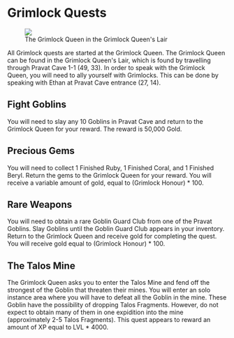 # Grimlock Quests

<figure>
  <img src="../../images/grimlock_queen.jpg" />
  <figcaption>The Grimlock Queen in the Grimlock Queen's Lair</figcaption>
</figure>

All Grimlock quests are started at the Grimlock Queen. The Grimlock Queen can be found in the Grimlock Queen's Lair, which is found by travelling through Pravat Cave 1-1 (49, 33). In order to speak with the Grimlock Queen, you will need to ally yourself with Grimlocks. This can be done by speaking with Ethan at Pravat Cave entrance (27, 14).

## Fight Goblins

You will need to slay any 10 Goblins in Pravat Cave and return to the Grimlock Queen for your reward. The reward is 50,000 Gold.

## Precious Gems

You will need to collect 1 Finished Ruby, 1 Finished Coral, and 1 Finished Beryl. Return the gems to the Grimlock Queen for your reward. You will receive a variable amount of gold, equal to (Grimlock Honour) * 100.

## Rare Weapons

You will need to obtain a rare Goblin Guard Club from one of the Pravat Goblins. Slay Goblins until the Goblin Guard Club appears in your inventory. Return to the Grimlock Queen and receive gold for completing the quest. You will receive gold equal to (Grimlock Honour) \* 100.

## The Talos Mine

The Grimlock Queen asks you to enter the Talos Mine and fend off the strongest of the Goblin that threaten their mines. You will enter an solo instance area where you will have to defeat all the Goblin in the mine. These Goblin have the possibility of dropping Talos Fragments. However, do not expect to obtain many of them in one expidition into the mine (approximately 2-5 Talos Fragments). This quest appears to reward an amount of XP equal to LVL \* 4000.


